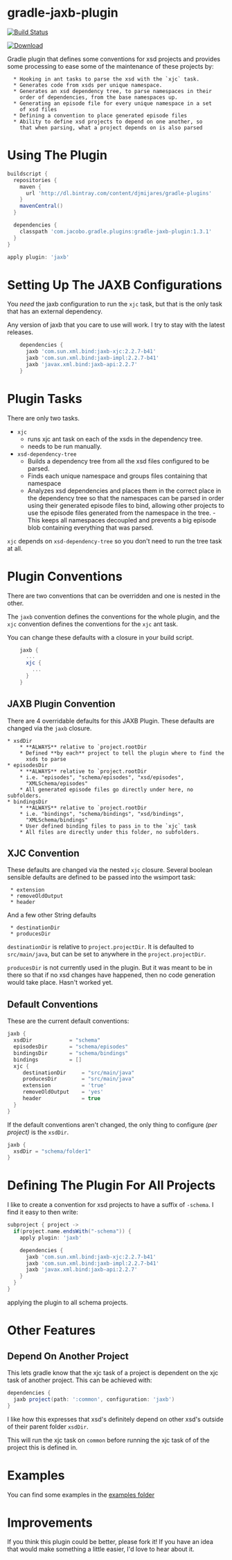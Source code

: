 gradle-jaxb-plugin
==================

[![Build Status](https://drone.io/github.com/jacobono/gradle-jaxb-plugin/status.png)
](https://drone.io/github.com/jacobono/gradle-jaxb-plugin/latest)

[ ![Download](https://api.bintray.com/packages/djmijares/gradle-plugins/gradle-jaxb-plugin/images/download.png)
](https://bintray.com/djmijares/gradle-plugins/gradle-jaxb-plugin/_latestVersion)

Gradle plugin that defines some conventions for xsd projects and
provides some processing to ease some of the maintenance of these
projects by:

      * Hooking in ant tasks to parse the xsd with the `xjc` task.
	  * Generates code from xsds per unique namespace.
	  * Generates an xsd dependency tree, to parse namespaces in their
        order of dependencies, from the base namespaces up.
	  * Generating an episode file for every unique namespace in a set
        of xsd files
      * Defining a convention to place generated episode files
	  * Ability to define xsd projects to depend on one another, so
        that when parsing, what a project depends on is also parsed

Using The Plugin
================

```groovy
buildscript {
  repositories {
    maven { 
      url 'http://dl.bintray.com/content/djmijares/gradle-plugins' 
    }
    mavenCentral()
  }

  dependencies {
    classpath 'com.jacobo.gradle.plugins:gradle-jaxb-plugin:1.3.1'
  }
}

apply plugin: 'jaxb'
```

Setting Up The JAXB Configurations
==================================

You *need* the jaxb configuration to run the `xjc` task, but that is the
only task that has an external dependency.

Any version of jaxb that you care to use will work.  I try to stay with the latest releases.

```groovy
    dependencies { 
      jaxb 'com.sun.xml.bind:jaxb-xjc:2.2.7-b41'
      jaxb 'com.sun.xml.bind:jaxb-impl:2.2.7-b41'
      jaxb 'javax.xml.bind:jaxb-api:2.2.7'
    }
```

Plugin Tasks
============

There are only two tasks.

* `xjc`
	- runs xjc ant task on each of the xsds in the dependency tree.
	- needs to be run manually.
* `xsd-dependency-tree`
	- Builds a dependency tree from all the xsd files configured to be
      parsed.
	- Finds each unique namespace and groups files containing that
      namespace
	- Analyzes xsd dependencies and places them in the correct place
      in the dependency tree so that the namespaces can be parsed in
      order using their generated episode files to bind, allowing
      other projects to use the episode files generated from the
      namespace in the tree.
	      - This keeps all namespaces decoupled and prevents a big
            episode blob containing everything that was parsed.

`xjc` depends on `xsd-dependency-tree` so you don't need to run the
tree task at all.

Plugin Conventions
==================

There are two conventions that can be overridden and one is nested in
the other.

The `jaxb` convention defines the conventions for the whole plugin,
and the `xjc` convention defines the conventions for the `xjc` ant
task.

You can change these defaults with a closure in your build
script.

```groovy
    jaxb {
	  ...
      xjc {
	    ...
	  }
    }
```

## JAXB Plugin Convention ##

There are 4 overridable defaults for this JAXB Plugin.
These defaults are changed via the `jaxb` closure.

    * xsdDir
	    * **ALWAYS** relative to `project.rootDir
		* Defined **by each** project to tell the plugin where to find the
          xsds to parse
    * episodesDir
	    * **ALWAYS** relative to `project.rootDir
		* i.e. "episodes", "schema/episodes", "xsd/episodes",
          "XMLSchema/episodes"
		* All generated episode files go directly under here, no subfolders.
    * bindingsDir
	    * **ALWAYS** relative to `project.rootDir
		* i.e. "bindings", "schema/bindings", "xsd/bindings",
          "XMLSchema/bindings"
	    * User defined binding files to pass in to the `xjc` task
		* All files are directly under this folder, no subfolders.

## XJC Convention ##

These defaults are changed via the nested `xjc` closure.
Several boolean sensible defaults are defined to be passed into the
wsimport task:

	 * extension
	 * removeOldOutput
	 * header

And a few other String defaults

	 * destinationDir
	 * producesDir

`destinationDir` is relative to `project.projectDir`.  It is
defaulted to `src/main/java`, but can be set to anywhere in the
`project.projectDir`.

`producesDir` is not currently used in the plugin.  But it was meant
to be in there so that if no xsd changes have happened, then no
code generation would take place.  Hasn't worked yet.

## Default Conventions

These are the current default conventions:

```groovy
jaxb {
  xsdDir			= "schema"
  episodesDir		= "schema/episodes"
  bindingsDir		= "schema/bindings"
  bindings			= []
  xjc {
     destinationDir		= "src/main/java"
	 producesDir		= "src/main/java"
	 extension			= 'true'
	 removeOldOutput	= 'yes'
	 header				= true
  }
}
```

If the default conventions aren't changed, the only thing to configure
_(per project)_ is the `xsdDir`.

```groovy
jaxb {
  xsdDir = "schema/folder1"
}
```

Defining The Plugin For All Projects
====================================

I like to create a convention for xsd projects to have a suffix of
`-schema`.  I find it easy to then write:

```groovy
subproject { project ->
  if(project.name.endsWith("-schema")) { 
    apply plugin: 'jaxb'

    dependencies { 
      jaxb 'com.sun.xml.bind:jaxb-xjc:2.2.7-b41'
      jaxb 'com.sun.xml.bind:jaxb-impl:2.2.7-b41'
      jaxb 'javax.xml.bind:jaxb-api:2.2.7'
    }
  }
}
```

applying the plugin to all schema projects.

Other Features
==============

## Depend On Another Project

This lets gradle know that the xjc task of a project is dependent on
the xjc task of another project.  This can be achieved with:

```groovy
dependencies {
  jaxb project(path: ':common', configuration: 'jaxb')
}
```

I like how this expresses that xsd's definitely depend on other xsd's
outside of their parent folder `xsdDir`.

This will run the xjc task on `common` before running the xjc task of
of the project this is defined in.

Examples
========

You can find some examples in the [examples folder](examples)

Improvements
============

If you think this plugin could be better, please fork it! If you have an idea
that would make something a little easier, I'd love to hear about it.
